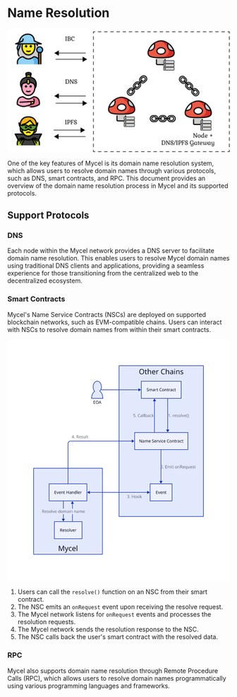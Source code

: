 # Name Resolution

![protocols](../../assets/protocols.png)

One of the key features of Mycel is its domain name resolution system, which allows users to resolve domain names through various protocols, such as DNS, smart contracts, and RPC.
This document provides an overview of the domain name resolution process in Mycel and its supported protocols.

## Support Protocols

### DNS

Each node within the Mycel network provides a DNS server to facilitate domain name resolution. This enables users to resolve Mycel domain names using traditional DNS clients and applications, providing a seamless experience for those transitioning from the centralized web to the decentralized ecosystem.

### Smart Contracts

Mycel's Name Service Contracts (NSCs) are deployed on supported blockchain networks, such as EVM-compatible chains. Users can interact with NSCs to resolve domain names from within their smart contracts.

![NSC](../../assets/nsc.svg)

1. Users can call the `resolve()` function on an NSC from their smart contract.
2. The NSC emits an `onRequest` event upon receiving the resolve request.
3. The Mycel network listens for `onRequest` events and processes the resolution requests.
4. The Mycel network sends the resolution response to the NSC.
5. The NSC calls back the user's smart contract with the resolved data.

### RPC

Mycel also supports domain name resolution through Remote Procedure Calls (RPC), which allows users to resolve domain names programmatically using various programming languages and frameworks.
